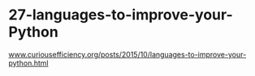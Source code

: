 # 27-languages-to-improve-your-Python
www.curiousefficiency.org/posts/2015/10/languages-to-improve-your-python.html
